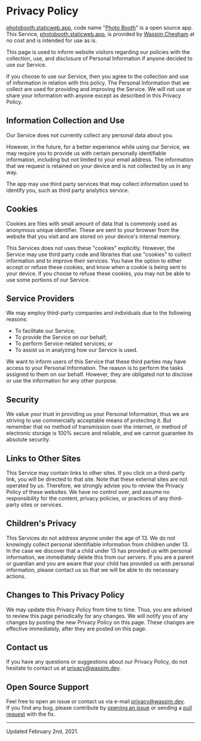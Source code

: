 # Privacy Policy

[photobooth.staticweb.app](https://photobooth.staticweb.app), code name "[Photo Booth](https://github.com/manekinekko/photobooth-teams)" is a open source app. This Service, [photobooth.staticweb.app](https://photobooth.staticweb.app), is provided by [Wassim Chegham](https://twitter.com/manekinekko) at no cost and is intended for use as is.

This page is used to inform website visitors regarding our policies with the collection, use, and disclosure of Personal Information if anyone decided to use our Service.

If you choose to use our Service, then you agree to the collection and use of information in relation with this policy. The Personal Information that we collect are used for providing and improving the Service. We will not use or share your information with anyone except as described in this Privacy Policy.

## Information Collection and Use

Our Service does not currently collect any personal data about you.

However, in the future, for a better experience while using our Service, we may require you to provide us with certain personally identifiable information, including but not limited to your email address. The information that we request is retained on your device and is not collected by us in any way.

The app may use third party services that may collect information used to identify you, such as third party analytics service.

## Cookies

Cookies are files with small amount of data that is commonly used as anonymous unique identifier. These are sent to your browser from the website that you visit and are stored on your device's internal memory.

This Services does not uses these "cookies" explicitly. However, the Service may use third party code and libraries that use "cookies" to collect information and to improve their services. You have the option to either accept or refuse these cookies, and know when a cookie is being sent to your device. If you choose to refuse these cookies, you may not be able to use some portions of our Service.

## Service Providers

We may employ third-party companies and individuals due to the following reasons:

- To facilitate our Service;
- To provide the Service on our behalf;
- To perform Service-related services; or
- To assist us in analyzing how our Service is used.

We want to inform users of this Service that these third parties may have access to your Personal Information. The reason is to perform the tasks assigned to them on our behalf. However, they are obligated not to disclose or use the information for any other purpose.

## Security

We value your trust in providing us your Personal Information, thus we are striving to use commercially acceptable means of protecting it. But remember that no method of transmission over the internet, or method of electronic storage is 100% secure and reliable, and we cannot guarantee its absolute security.

## Links to Other Sites

This Service may contain links to other sites. If you click on a third-party link, you will be directed to that site. Note that these external sites are not operated by us. Therefore, we strongly advise you to review the Privacy Policy of these websites. We have no control over, and assume no responsibility for the content, privacy policies, or practices of any third-party sites or services.

## Children's Privacy

This Services do not address anyone under the age of 13. We do not knowingly collect personal identifiable information from children under 13. In the case we discover that a child under 13 has provided us with personal information, we immediately delete this from our servers. If you are a parent or guardian and you are aware that your child has provided us with personal information, please contact us so that we will be able to do necessary actions.

## Changes to This Privacy Policy

We may update this Privacy Policy from time to time. Thus, you are advised to review this page periodically for any changes. We will notify you of any changes by posting the new Privacy Policy on this page. These changes are effective immediately, after they are posted on this page.

## Contact us

If you have any questions or suggestions about our Privacy Policy, do not hesitate to contact us at [privacy@wassim.dev](mailto:privacy@wassim.dev).

## Open Source Support

Feel free to open an issue or contact us via e-mail [privacy@wassim.dev](mailto:privacy@wassim.dev).<br/>
If you find any bug, please contribute by [opening an issue](https://github.com/manekinekko/photobooth-teams/issues/new/choose) or sending a [pull request](https://github.com/manekinekko/photobooth-teams/pulls) with the fix.

---

Updated February 2nd, 2021.